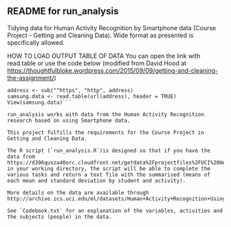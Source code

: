 ## README for run_analysis

Tidying data for Human Activity Recognition by Smartphone data (Course Project - Getting and Cleaning Data). Wide format as presented is specifically allowed.

HOW TO LOAD OUTPUT TABLE OF DATA
You can open the link with read.table or use the code below (modified from David Hood at https://thoughtfulbloke.wordpress.com/2015/09/09/getting-and-cleaning-the-assignment/)
```address <- "https://s3.amazonaws.com/coursera-uploads/user-6805cb25b9904c7602acaf9f/975117/asst-3/70dfa760729411e59aa10b716cda831a.txt"
address <- sub("^https", "http", address)
samsung.data <- read.table(url(address), header = TRUE)
View(samsung.data)``` 

run_analysis works with data from the Human Activity Recognition research based on using Smartphone data.

This project fulfills the requirements for the Course Project in Getting and Cleaning Data.

The R script (`run_analysis.R`)is designed so that if you have the data from https://d396qusza40orc.cloudfront.net/getdata%2Fprojectfiles%2FUCI%20HAR%20Dataset.zip in your working directory, the script will be able to complete the various tasks and return a text file with the summarised (means of each mean and standard deviation by student and activity).

More details on the data are available through http://archive.ics.uci.edu/ml/datasets/Human+Activity+Recognition+Using+Smartphones.

See `Codebook.txt` for an explanation of the variables, activities and the subjects (people) in the data.